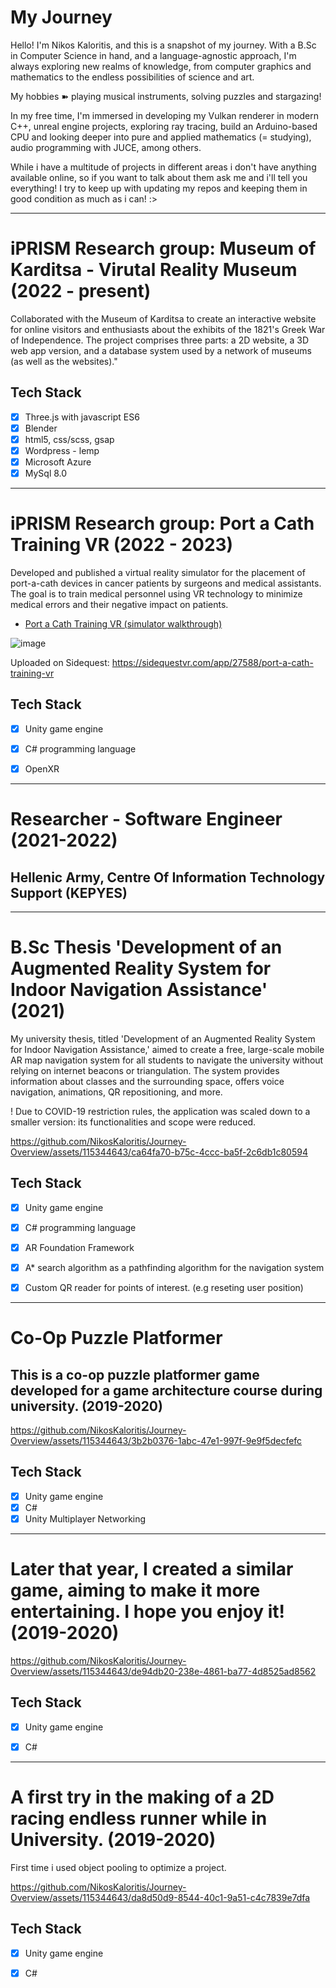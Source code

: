 # My Journey 

Hello! I'm Nikos Kaloritis, and this is a snapshot of my journey.
With a B.Sc in Computer Science in hand, and a language-agnostic approach, 
I'm always exploring new realms of knowledge, from computer graphics and mathematics 
to the endless possibilities of science and art. 

My hobbies ➽ playing musical instruments, solving puzzles and stargazing!

In my free time, I'm immersed in developing my Vulkan renderer in modern C++, unreal engine projects, 
exploring ray tracing, build an Arduino-based CPU and looking deeper into pure and applied mathematics (= studying),
audio programming with JUCE, among others.




While i have a multitude of projects in different areas i don't have anything available online, so if 
you want to talk about them ask me and i'll tell you everything!
I try to keep up with updating my repos and keeping them in good condition as much as i can! :>

-----

# iPRISM Research group: Museum of Karditsa - Virutal Reality Museum  (2022 - present)

Collaborated with the Museum of Karditsa to create an interactive website 
for online visitors and enthusiasts about the exhibits of the 1821's Greek War of Independence. 
The project comprises three parts: a 2D website, a 3D web app version, 
and a database system used by a network of museums (as well as the websites)."


## Tech Stack
- [x] Three.js with javascript ES6
- [x] Blender
- [x] html5, css/scss, gsap
- [x] Wordpress - lemp
- [x] Microsoft Azure
- [x] MySql 8.0 

-----

# iPRISM Research group: Port a Cath Training VR (2022 - 2023)

Developed and published a virtual reality simulator for the placement of port-a-cath devices 
in cancer patients by surgeons and medical assistants. The goal is to train medical personnel 
using VR technology to minimize medical errors and their negative impact on patients.


- [Port a Cath Training VR (simulator walkthrough)](https://www.youtube.com/watch?v=64ogkiELXiw)

![image](https://github.com/NikosKaloritis/Journey-Overview/assets/115344643/16dd105f-5507-40ee-8f5a-55726bc58f7a)

Uploaded on Sidequest:
https://sidequestvr.com/app/27588/port-a-cath-training-vr

## Tech Stack
- [x] Unity game engine
- [x] C# programming language
- [x] OpenXR



-----

# Researcher - Software Engineer (2021-2022)
## Hellenic Army, Centre Of Information Technology Support (KEPYES)

-----

# B.Sc Thesis 'Development of an Augmented Reality System for Indoor Navigation Assistance' (2021)

My university thesis, titled 'Development of an Augmented Reality System for Indoor Navigation Assistance,' 
aimed to create a free, large-scale mobile AR map navigation system for all students to navigate 
the university without relying on internet beacons or triangulation. The system provides information 
about classes and the surrounding space, offers voice navigation, animations, QR repositioning, and more.


! Due to COVID-19 restriction rules, the application was scaled down to a smaller version: its functionalities and scope were reduced.

https://github.com/NikosKaloritis/Journey-Overview/assets/115344643/ca64fa70-b75c-4ccc-ba5f-2c6db1c80594

## Tech Stack
- [x] Unity game engine
- [x] C# programming language
- [x] AR Foundation Framework
- [x] A* search algorithm as a pathfinding algorithm for the navigation system
- [x] Custom QR reader for points of interest. (e.g reseting user position)


-----

# Co-Op Puzzle Platformer
## This is a co-op puzzle platformer game developed for a game architecture course during university. (2019-2020)

https://github.com/NikosKaloritis/Journey-Overview/assets/115344643/3b2b0376-1abc-47e1-997f-9e9f5decfefc

## Tech Stack
- [x] Unity game engine
- [x] C#
- [x] Unity Multiplayer Networking

-----

# Later that year, I created a similar game, aiming to make it more entertaining. I hope you enjoy it! (2019-2020)

https://github.com/NikosKaloritis/Journey-Overview/assets/115344643/de94db20-238e-4861-ba77-4d8525ad8562

## Tech Stack
- [x] Unity game engine
- [x] C#


-----

# A first try in the making of a 2D racing endless runner while in University. (2019-2020)
First time i used object pooling to optimize a project.

https://github.com/NikosKaloritis/Journey-Overview/assets/115344643/da8d50d9-8544-40c1-9a51-c4c7839e7dfa

## Tech Stack
- [x] Unity game engine
- [x] C#

